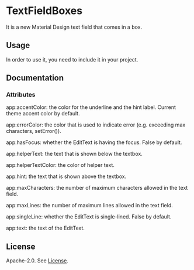 # TextFieldBoxes

It is a new Material Design text field that comes in a box.

## Usage

In order to use it, you need to include it in your project.

## Documentation
### Attributes
app:accentColor: the color for the underline and the hint label. Current theme accent color by default.

app:errorColor: the color that is used to indicate error (e.g. exceeding max characters, setError()).

app:hasFocus: whether the EditText is having the focus. False by default.

app:helperText: the text that is shown below the textbox.

app:helperTextColor: the color of helper text.

app:hint: the text that is shown above the textbox.

app:maxCharacters: the number of maximum characters allowed in the text field.

app:maxLines: the number of maximum lines allowed in the text field.

app:singleLine: whether the EditText is single-lined. False by default.

app:text: the text of the EditText.

## License

Apache-2.0. See [License](https://github.com/HITGIF/TextFieldBoxes/blob/master/LICENSE).

